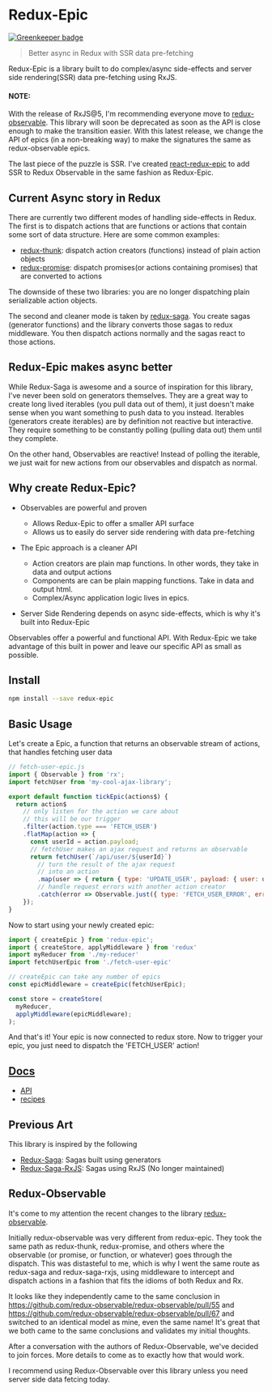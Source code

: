 # Redux-Epic

[![Greenkeeper badge](https://badges.greenkeeper.io/BerkeleyTrue/redux-epic.svg)](https://greenkeeper.io/)

> Better async in Redux with SSR data pre-fetching

Redux-Epic is a library built to do complex/async side-effects and
server side rendering(SSR) data pre-fetching using RxJS.

#### NOTE: 
With the release of RxJS@5, I'm recommending everyone move to [redux-observable](https://github.com/redux-observable/redux-observable). This library will soon be deprecated as soon as the API is close enough to make the transition easier. With this latest release, we change the API of epics (in a non-breaking way) to make the signatures the same as redux-observable epics. 

The last piece of the puzzle is SSR. I've created [react-redux-epic](https://github.com/BerkeleyTrue/react-redux-epic) to add SSR to Redux Observable in the same fashion as Redux-Epic. 

## Current Async story in Redux

There are currently two different modes of handling side-effects in Redux. The
first is to dispatch actions that are functions or actions that contain some sort
of data structure. Here are some common examples:

* [redux-thunk](https://github.com/gaearon/redux-thunk): dispatch action creators (functions) instead of plain action objects
* [redux-promise](https://github.com/acdlite/redux-promise): dispatch promises(or actions containing promises) that are converted to actions

The downside of these two libraries: you are no longer dispatching plain
serializable action objects.

The second and cleaner mode is taken by [redux-saga](https://github.com/yelouafi/redux-saga).
You create sagas (generator functions) and the library converts those sagas to redux middleware.
You then dispatch actions normally and the sagas react to those actions.

## Redux-Epic makes async better

While Redux-Saga is awesome and a source of inspiration for this library,
I've never been sold on generators themselves. They are a great way to create
long lived iterables (you pull data out of them), it just doesn't make sense
when you want something to push data to you instead. Iterables (generators create iterables)
are by definition not reactive but interactive. They require something to be
constantly polling (pulling data out) them until they complete.

On the other hand, Observables are reactive! Instead of polling the iterable, we
just wait for new actions from our observables and dispatch as normal.

## Why create Redux-Epic?

* Observables are powerful and proven
    * Allows Redux-Epic to offer a smaller API surface
    * Allows us to easily do server side rendering with data pre-fetching

* The Epic approach is a cleaner API
  * Action creators are plain map functions. In other words, they take in data
    and output actions
  * Components are can be plain mapping functions. Take in data and output html.
  * Complex/Async application logic lives in epics.

* Server Side Rendering depends on async side-effects, which is why it's built into
  Redux-Epic

Observables offer a powerful and functional API. With Redux-Epic we take
advantage of this built in power and leave our specific API as small as
possible.

## Install

```bash
npm install --save redux-epic
```

## Basic Usage

Let's create a Epic, a function that returns an observable stream of actions,
that handles fetching user data

```js
// fetch-user-epic.js
import { Observable } from 'rx';
import fetchUser from 'my-cool-ajax-library';

export default function tickEpic(actions$) {
  return action$
    // only listen for the action we care about
    // this will be our trigger
    .filter(action.type === 'FETCH_USER')
    .flatMap(action => {
      const userId = action.payload;
      // fetchUser makes an ajax request and returns an observable
      return fetchUser(`/api/user/${userId}`)
        // turn the result of the ajax request
        // into an action
        .map(user => { return { type: 'UPDATE_USER', payload: { user: user } }; })
        // handle request errors with another action creator
        .catch(error => Observable.just({ type: 'FETCH_USER_ERROR', error: error }));
    });
}
```

Now to start using your newly created epic:

```js
import { createEpic } from 'redux-epic';
import { createStore, applyMiddleware } from 'redux'
import myReducer from './my-reducer'
import fetchUserEpic from './fetch-user-epic'

// createEpic can take any number of epics
const epicMiddleware = createEpic(fetchUserEpic);

const store = createStore(
  myReducer,
  applyMiddleware(epicMiddleware);
);

```

And that's it! Your epic is now connected to redux store.
Now to trigger your epic, you just need to dispatch the
'FETCH_USER' action!

## [Docs](docs)

* [API](docs/api)
* [recipes](docs/recipes)

## Previous Art

This library is inspired by the following

* [Redux-Saga](https://github.com/yelouafi/redux-saga): Sagas built using generators
* [Redux-Saga-RxJS](https://github.com/salsita/redux-saga-rxjs): Sagas using RxJS (No longer maintained)

## Redux-Observable

It's come to my attention the recent changes to the library [redux-observable](https://github.com/redux-observable/redux-observable).

Initially redux-observable was very different from redux-epic. They took the same path as redux-thunk, redux-promise, and others where the observable (or promise, or function, or whatever) goes through the dispatch. This was distasteful to me, which is why I went the same route as redux-saga and redux-saga-rxjs, using middleware to intercept and dispatch actions in a fashion that fits the idioms of both Redux and Rx.

It looks like they independently came to the same conclusion in https://github.com/redux-observable/redux-observable/pull/55 and https://github.com/redux-observable/redux-observable/pull/67 and switched to an identical model as mine, even the same name! It's great that we both came to the same conclusions and validates my initial thoughts.

After a conversation with the authors of Redux-Observable, we've decided to join
forces. More details to come as to exactly how that would work.

I recommend using Redux-Observable over this library unless you need server side
data fetcing today.
